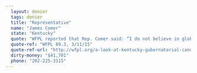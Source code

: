 ```yaml
---
  layout: denier
  tags: denier
  title: "Representative"
  name: "James Comer"
  state: "Kentucky"
  quote: "WFPL reported that Rep. Comer said: “I do not believe in global warming. I’m the one person whose business and livelihood depends on Mother Nature, so I understand weather patterns ... We’ve had a very severe winter this year with 12-inch snows, so there is no global warming.”"
  quote-ref: "WFPL 89.3, 3/11/15"
  quote-ref-url: "http://wfpl.org/a-look-at-kentucky-gubernatorial-candidate-comers-climate-change-remarks-and-agriculture/"
  dirty-money: "$41,701"
  phone: "202-225-3115"
---
```

